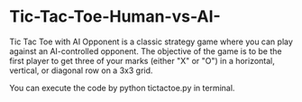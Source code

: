 # Tic-Tac-Toe-Human-vs-AI-
Tic Tac Toe with AI Opponent is a classic strategy game where you can play against an AI-controlled opponent. The objective of the game is to be the first player to get three of your marks (either "X" or "O") in a horizontal, vertical, or diagonal row on a 3x3 grid.

You can execute the code by python tictactoe.py in terminal.
